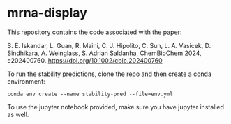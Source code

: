 # mrna-display

This repository contains the code associated with the paper:

S. E. Iskandar, L. Guan, R. Maini, C. J. Hipolito, C. Sun, L. A. Vasicek, D. Sindhikara, A. Weinglass, S. Adrian Saldanha, ChemBioChem 2024, e202400760. https://doi.org/10.1002/cbic.202400760


To run the stability predictions, clone the repo and then create a conda environment:

```
conda env create --name stability-pred --file=env.yml
```

To use the jupyter notebook provided, make sure you have jupyter installed as well.
